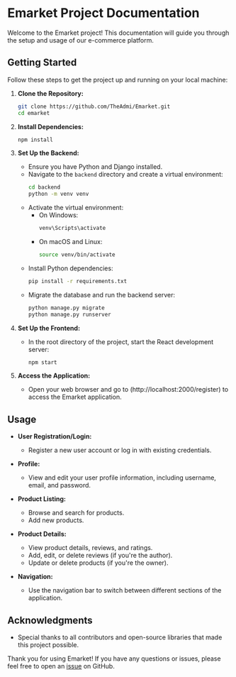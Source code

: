 # Emarket Project Documentation

Welcome to the Emarket project! This documentation will guide you through the setup and usage of our e-commerce platform.

## Getting Started

Follow these steps to get the project up and running on your local machine:

1. **Clone the Repository:** 
   ```bash
   git clone https://github.com/TheAdmi/Emarket.git
   cd emarket
   ```

2. **Install Dependencies:**
   ```bash
   npm install
   ```

3. **Set Up the Backend:**
   - Ensure you have Python and Django installed.
   - Navigate to the `backend` directory and create a virtual environment:
     ```bash
     cd backend
     python -m venv venv
     ```
   - Activate the virtual environment:
     - On Windows:
       ```bash
       venv\Scripts\activate
       ```
     - On macOS and Linux:
       ```bash
       source venv/bin/activate
       ```
   - Install Python dependencies:
     ```bash
     pip install -r requirements.txt
     ```
   - Migrate the database and run the backend server:
     ```bash
     python manage.py migrate
     python manage.py runserver
     ```

4. **Set Up the Frontend:**
   - In the root directory of the project, start the React development server:
     ```bash
     npm start
     ```

5. **Access the Application:**
   - Open your web browser and go to (http://localhost:2000/register) to access the Emarket application.

## Usage

- **User Registration/Login:**
  - Register a new user account or log in with existing credentials.
  
- **Profile:**
  - View and edit your user profile information, including username, email, and password.

- **Product Listing:**
  - Browse and search for products.
  - Add new products.

- **Product Details:**
  - View product details, reviews, and ratings.
  - Add, edit, or delete reviews (if you're the author).
  - Update or delete products (if you're the owner).

- **Navigation:**
  - Use the navigation bar to switch between different sections of the application.

## Acknowledgments

- Special thanks to all contributors and open-source libraries that made this project possible.

Thank you for using Emarket! If you have any questions or issues, please feel free to open an [issue](https://github.com/TheAdmi/Emarket/issues) on GitHub.
